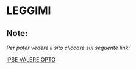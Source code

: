 # **LEGGIMI**

## Note:

*Per poter vedere il sito cliccare sul seguente link:*

[IPSE VALERE OPTO](https://username.github.io/ipse_valere_opto_website)
